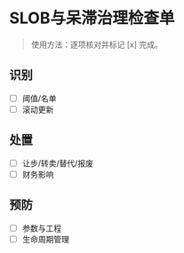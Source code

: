 # SLOB与呆滞治理检查单

> 使用方法：逐项核对并标记 [x] 完成。

## 识别

- [ ] 阈值/名单
- [ ] 滚动更新

## 处置

- [ ] 让步/转卖/替代/报废
- [ ] 财务影响

## 预防

- [ ] 参数与工程
- [ ] 生命周期管理
